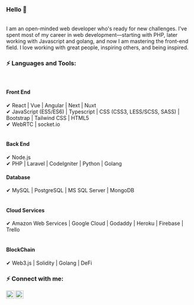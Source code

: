 ### Hello 👋

<br />
I am an open-minded web developer who's ready for new challenges. I've spent most of my career in web development—starting with PHP, later working with Javascript and golang, and now I am mastering the front-end field. I love working with great people, inspiring others, and being inspired.
<br />

### ⚡ Languages and Tools:
<br />

#### Front End 
   ✔ React | Vue | Angular | Next | Nuxt <br />
   ✔ JavaScript (ES5/ES6) | Typescript | CSS (CSS3, LESS/SCSS, SASS) | Bootstrap | Tailwind CSS | HTML5 <br />
   ✔ WebRTC | socket.io <br />
 
#### Back End
   ✔ Node.js <br />
   ✔ PHP | Laravel | CodeIgniter | Python | Golang <br />

#### Database
   ✔ MySQL | PostgreSQL | MS SQL Server | MongoDB <br />
 
#### Cloud Services
   ✔ Amazon Web Services | Google Cloud | Godaddy | Heroku | Firebase | Trello <br />
 
#### BlockChain
   ✔ Web3.js | Solidity | Golang | DeFi
<br />


### ⚡ Connect with me:

<a href="https://t.me/AlSmile0210" target="_blank"><img align="left" alt="social-media-profile | Telegram" width="22px" src="https://cdn.jsdelivr.net/npm/simple-icons@v3/icons/telegram.svg" /></a>
<a href="https://join.skype.com/invite/u7wpUCf5vKVC" target="_blank"><img align="left" alt="social-media-profile | Skype" width="22px" src="https://cdn.jsdelivr.net/npm/simple-icons@v3/icons/skype.svg" /></a>
<br />

<br />
